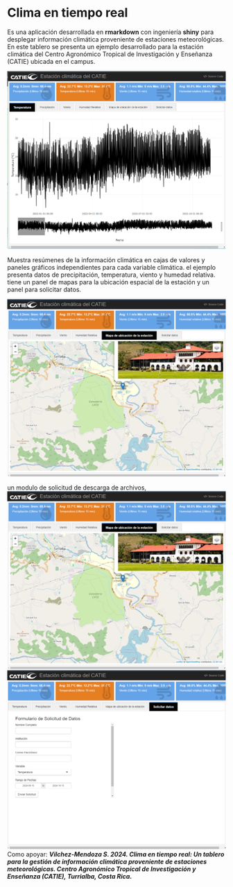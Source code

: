# Clima en tiempo real
Es una aplicación desarrollada en **rmarkdown** con ingeniería **shiny** para desplegar información climática proveniente de estaciones meteorológicas. En este tablero se presenta un ejemplo desarrollado para la estación climática del Centro Agronómico Tropical de Investigación y Enseñanza (CATIE) ubicada en el campus.

![img](https://github.com/SVMendoza/Clima-en-tiempo-real/blob/main/www/dasbord.png)


Muestra resúmenes de la información climática en cajas de valores  y paneles gráficos independientes para cada variable climática. el ejemplo presenta datos de precipitación, temperatura, viento y humedad relativa. tiene un panel de mapas para la ubicación espacial de la estación y un panel para solicitar datos.

![img](https://github.com/SVMendoza/Clima-en-tiempo-real/blob/main/www/dasbord1.png)




un modulo de solicitud de  descarga de archivos, 
![img](https://github.com/SVMendoza/Clima-en-tiempo-real/blob/main/www/dasbord1.png)
![img](https://github.com/SVMendoza/Clima-en-tiempo-real/blob/main/www/solitDatos.png)
Como apoyar: ***Vilchez-Mendoza S. 2024. Clima en tiempo real: Un tablero para la gestión de información climática proveniente de estaciones meteorológicas. Centro Agronómico Tropical de Investigación y Enseñanza (CATIE), Turrialba, Costa Rica.***


